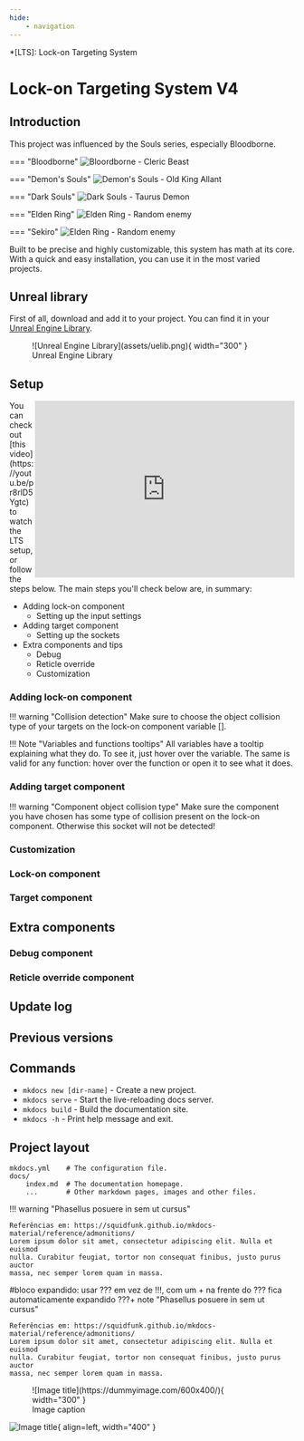 ```yaml
---
hide:
    - navigation
---
```

*[LTS]: Lock-on Targeting System


# Lock-on Targeting System V4

## Introduction
This project was influenced by the Souls series, especially Bloodborne.

<div class="grid" markdown>

=== "Bloodborne"
    ![Bloordborne - Cleric Beast](assets/cleric-beast.jpg)

=== "Demon's Souls"
    ![Demon's Souls - Old King Allant](assets/old-king-allant.jpg)

=== "Dark Souls"
    ![Dark Souls - Taurus Demon](assets/taurus-demon.jpg)

=== "Elden Ring"
    ![Elden Ring - Random enemy](assets/elden-ring.jpg)

=== "Sekiro"
    ![Elden Ring - Random enemy](assets/sekiro.png)

</div>

Built to be precise and highly customizable, this system has math at its core. With a quick and easy installation, you can use it in the most varied projects.

## Unreal library
First of all, download and add it to your project. You can find it in your [Unreal Engine Library](https://www.unrealengine.com/marketplace/en-US/product/lock-on-targeting-system).

<figure markdown>
  ![Unreal Engine Library](assets/uelib.png){ width="300" }
  <figcaption>Unreal Engine Library</figcaption>
</figure>

## Setup
<div class="video-wrapper">
  <iframe width="459" height="312" align="right" src="https://www.youtube.com/watch?v=pr8rlD5Ygtc&list=PLHdESzTufIOS8v6lpmFAojAq0arxGNomT&index=2" frameborder="0" allowfullscreen></iframe>
</div>
You can check out [this video](https://youtu.be/pr8rlD5Ygtc) to watch the LTS setup, or follow the steps below. The main steps you'll check below are, in summary:

* Adding lock-on component
    * Setting up the input settings
* Adding target component
    * Setting up the sockets
* Extra components and tips
    * Debug
    * Reticle override
    * Customization

### Adding lock-on component

!!! warning "Collision detection"
    Make sure to choose the object collision type of your targets on the lock-on component variable [].


!!! Note "Variables and functions tooltips"
    All variables have a tooltip explaining what they do. To see it, just hover over the variable. The same is valid for any function: hover over the function or open it to see what it does.


### Adding target component

!!! warning "Component object collision type"
    Make sure the component you have chosen has some type of collision present on the lock-on component. Otherwise this socket will not be detected!


### Customization

### Lock-on component

### Target component

## Extra components

### Debug component

### Reticle override component


## Update log

## Previous versions

## Commands

* `mkdocs new [dir-name]` - Create a new project.
* `mkdocs serve` - Start the live-reloading docs server.
* `mkdocs build` - Build the documentation site.
* `mkdocs -h` - Print help message and exit.

## Project layout

    mkdocs.yml    # The configuration file.
    docs/
        index.md  # The documentation homepage.
        ...       # Other markdown pages, images and other files.

!!! warning "Phasellus posuere in sem ut cursus"
    
    Referências em: https://squidfunk.github.io/mkdocs-material/reference/admonitions/
    Lorem ipsum dolor sit amet, consectetur adipiscing elit. Nulla et euismod
    nulla. Curabitur feugiat, tortor non consequat finibus, justo purus auctor
    massa, nec semper lorem quam in massa.

#bloco expandido: usar ??? em vez de !!!, com um + na frente do ??? fica automaticamente expandido
???+ note "Phasellus posuere in sem ut cursus"
    
    Referências em: https://squidfunk.github.io/mkdocs-material/reference/admonitions/
    Lorem ipsum dolor sit amet, consectetur adipiscing elit. Nulla et euismod
    nulla. Curabitur feugiat, tortor non consequat finibus, justo purus auctor
    massa, nec semper lorem quam in massa.


<figure markdown>
  ![Image title](https://dummyimage.com/600x400/){ width="300" }
  <figcaption>Image caption</figcaption>
</figure>

![Image title](https://dummyimage.com/600x400/eee/aaa){ align=left, width="400" }